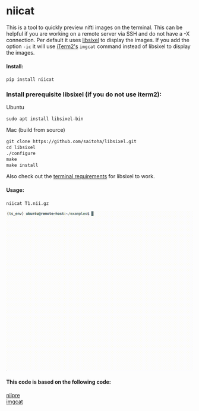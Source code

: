 # niicat

This is a tool to quickly preview nifti images on the terminal. 
This can be helpful if you are working on a remote server via SSH and do not have
a -X connection. Per default it uses [libsixel](https://github.com/saitoha/libsixel) to display the images.
If you add the option `-ic` it will use [iTerm2's](https://www.iterm2.com/) `imgcat` command instead of libsixel 
to display the images.


#### Install:

```
pip install niicat
```


### Install prerequisite libsixel (if you do not use iterm2):
Ubuntu
```
sudo apt install libsixel-bin
```

Mac (build from source)
```
git clone https://github.com/saitoha/libsixel.git
cd libsixel
./configure
make
make install
```

Also check out the [terminal requirements](https://github.com/saitoha/libsixel#terminal-requirements) for 
libsixel to work.


#### Usage:

```
niicat T1.nii.gz
```

![](niicat/resources/example.gif)


#### This code is based on the following code:

[niipre](https://github.com/vnckppl/niipre)  
[imgcat](https://www.iterm2.com/utilities/imgcat)
